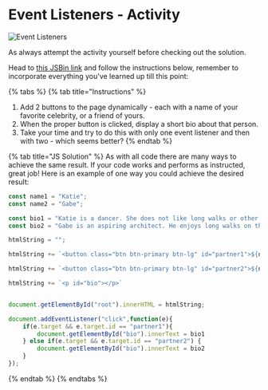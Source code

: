 # Event Listeners - Activity

![Event Listeners](../.gitbook/assets/image%20%2892%29.png)

As always attempt the activity yourself before checking out the solution.

Head to [this JSBin link](https://jsbin.com/gipakab/2/edit?html,js,output) and follow the instructions below, remember to incorporate everything you've learned up till this point:

{% tabs %}
{% tab title="Instructions" %}
1. Add 2 buttons to the page dynamically - each with a name of your favorite celebrity, or a friend of yours. 
2. When the proper button is clicked, display a short bio about that person. 
3. Take your time and try to do this with only one event listener and then with two - which seems better?
{% endtab %}

{% tab title="JS Solution" %}
As with all code there are many ways to achieve the same result. If your code works and performs as instructed, great job! Here is an example of one way you could achieve the desired result:

```javascript
const name1 = "Katie";
const name2 = "Gabe";

const bio1 = "Katie is a dancer. She does not like long walks or other physical activities that isn't dancing";
const bio2 = "Gabe is an aspiring architect. He enjoys long walks on the beach and playing guitars."

htmlString = "";

htmlString += `<button class="btn btn-primary btn-lg" id="partner1">${name1}</button>`

htmlString += `<button class="btn btn-primary btn-lg" id="partner2">${name2}</button>`

htmlString += `<p id="bio"></p>`


document.getElementById("root").innerHTML = htmlString;

document.addEventListener("click",function(e){
    if(e.target && e.target.id == "partner1"){ 
        document.getElementById("bio").innerText = bio1
    } else if(e.target && e.target.id == "partner2") {
        document.getElementById("bio").innerText = bio2
    }
});
```
{% endtab %}
{% endtabs %}



